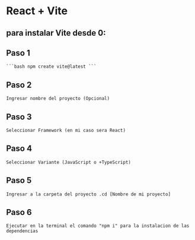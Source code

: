 # React + Vite

## para instalar Vite desde 0:

## Paso 1
    ```bash npm create vite@latest ```

## Paso 2
    Ingresar nombre del proyecto (Opcional)
## Paso 3
    Seleccionar Framework (en mi caso sera React)
## Paso 4
    Seleccionar Variante (JavaScript o +TypeScript)
## Paso 5
    Ingresar a la carpeta del proyecto .cd [Nombre de mi proyecto]
## Paso 6
    Ejecutar en la terminal el comando "npm i" para la instalacion de las dependencias